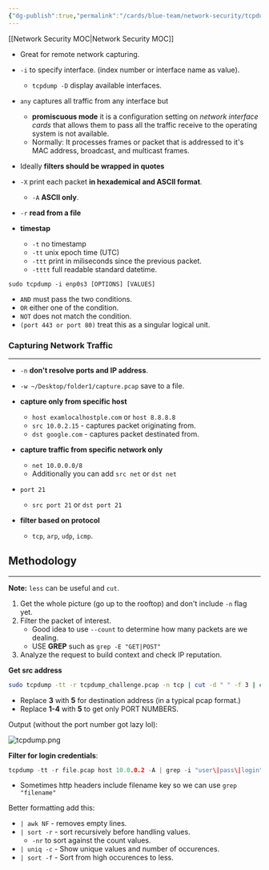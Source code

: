 ```yaml
---
{"dg-publish":true,"permalink":"/cards/blue-team/network-security/tcpdump/"}
---
```


[[Network Security MOC\|Network Security MOC]]

- Great for remote network capturing.
- `-i` to specify interface. (index number or interface name as value).
	- `tcpdump -D` display available interfaces.
- `any` captures all traffic from any interface but
	- **promiscuous mode** it is a configuration setting on _network interface cards_ that allows them to pass all the traffic receive to the operating system is not available.
	- Normally: It processes frames or packet that is addressed to it's MAC address, broadcast, and multicast frames.
- Ideally **filters should be wrapped in quotes**

- `-X` print each packet **in hexademical and ASCII format**.
	- `-A` **ASCII only**.
- `-r` **read from a file**
- **timestap**
	- `-t` no timestamp
	- `-tt` unix epoch time (UTC)
	- `-ttt` print in miliseconds since the previous packet.
	- `-tttt` full readable standard datetime.

```
sudo tcpdump -i enp0s3 [OPTIONS] [VALUES]
```

- `AND` must pass the two conditions.
- `OR` either one of the condition.
- `NOT` does not match the condition.
- `(port 443 or port 80)` treat this as a singular logical unit.

### Capturing Network Traffic
---
- `-n` **don't resolve ports and IP address**.
- `-w ~/Desktop/folder1/capture.pcap` save to a file.  

- **capture only from specific host**
	- `host examlocalhostple.com` or `host 8.8.8.8`
	- `src 10.0.2.15` - captures packet originating from.
	- `dst google.com` - captures packet destinated from.

- **capture traffic from specific network only**
	- `net 10.0.0.0/8`
	- Additionally you can add `src net` or `dst net`

- `port 21`
	- `src port 21` or `dst port 21`

- **filter based on protocol**
	- `tcp`, `arp`, `udp`, `icmp`.

## Methodology
---
**Note:** `less` can be useful and `cut`.

1. Get the whole picture (go up to the rooftop) and don't include `-n` flag yet.
2. Filter the packet of interest.
	- Good idea to use `--count` to determine how many packets are we dealing.
	- USE **GREP** such as `grep -E "GET|POST"` 
3. Analyze the request to build context and check IP reputation.

**Get src address**

```bash
sudo tcpdump -tt -r tcpdump_challenge.pcap -n tcp | cut -d " " -f 3 | cut -d "." -f 1-4  | sort | uniq -c | sort -nr
```

- Replace **3** with **5** for destination address (in a typical pcap format.)
- Replace **1-4** with **5** to get only PORT NUMBERS.

Output (without the port number got lazy lol):

![tcpdump.png](/img/user/cards/blue-team/network-security/images/tcpdump.png)

**Filter for login credentials**:

```C
tcpdump -tt -r file.pcap host 10.0.0.2 -A | grep -i "user\|pass\|login" | grep -v "User-Agent"
```

- Sometimes http headers include filename key so we can use `grep "filename"`


Better formatting add this:
- `| awk NF` - removes empty lines.
- `| sort -r` - sort recursively before handling values.
	- `-nr` to sort against the count values.
- `| uniq -c` - Show unique values and number of occurences.
- `| sort -f` - Sort from high occurences to less.